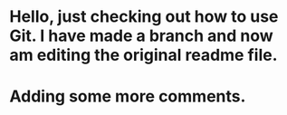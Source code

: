 # Hello, just checking out how to use Git. I have made a branch and now am editing the original readme file.

# Adding some more comments.
